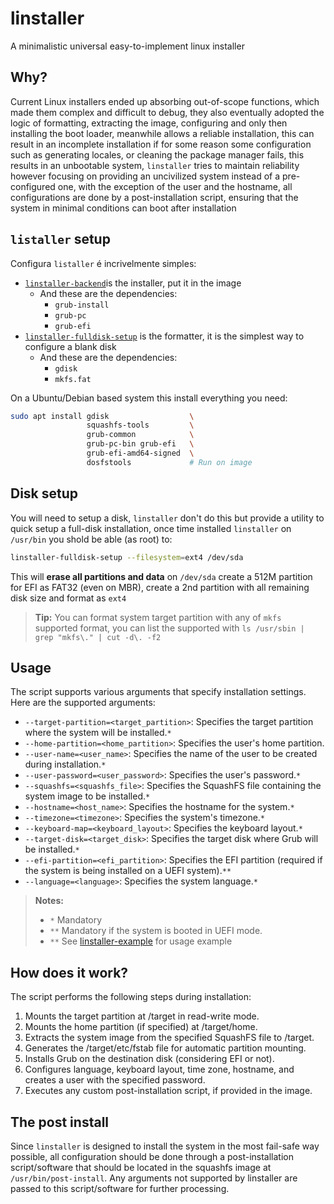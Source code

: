 # linstaller
A minimalistic universal easy-to-implement linux installer

## Why?

Current Linux installers ended up absorbing out-of-scope functions, which made them complex and difficult to debug, they also eventually adopted the logic of formatting, extracting the image, configuring and only then installing the boot loader, meanwhile allows a reliable installation, this can result in an incomplete installation if for some reason some configuration such as generating locales, or cleaning the package manager fails, this results in an unbootable system, `linstaller` tries to maintain reliability however focusing on providing an uncivilized system instead of a pre-configured one, with the exception of the user and the hostname, all configurations are done by a post-installation script, ensuring that the system in minimal conditions can boot after installation

## `listaller` setup

Configura `listaller` é incrivelmente simples:

- [`linstaller-backend`](https://raw.githubusercontent.com/natanael-b/linstaller/main/linstaller-backend)is the installer, put it in the image
  - And these are the dependencies:
    - `grub-install`
    - `grub-pc`
    - `grub-efi`
- [`linstaller-fulldisk-setup`](https://raw.githubusercontent.com/natanael-b/linstaller/main/linstaller-fulldisk-setup)  is the formatter, it is the simplest way to configure a blank disk
  - And these are the dependencies:
    - `gdisk`
    - `mkfs.fat`

On a Ubuntu/Debian based system this install everything you need:

```bash
sudo apt install gdisk                  \
                 squashfs-tools         \
                 grub-common            \
                 grub-pc-bin grub-efi   \
                 grub-efi-amd64-signed  \
                 dosfstools             # Run on image
```

## Disk setup

You will need to setup a disk, `linstaller` don't do this but provide a utility to quick setup a full-disk installation, once time installed `linstaller` on `/usr/bin` you shold be able (as root) to:

```bash 
linstaller-fulldisk-setup --filesystem=ext4 /dev/sda
```

This will **erase all partitions and data** on `/dev/sda` create a 512M partition for EFI as FAT32 (even on MBR), create a 2nd partition with all remaining disk size and format as `ext4`

> **Tip:** You can format system target partition with any of `mkfs` supported format, you can list the supported with `ls /usr/sbin | grep "mkfs\." | cut -d\. -f2`

## Usage

The script supports various arguments that specify installation settings. Here are the supported arguments:

* `--target-partition=<target_partition>`: Specifies the target partition where the system will be installed.`*`
* `--home-partition=<home_partition>`: Specifies the user's home partition.
* `--user-name=<user_name>`: Specifies the name of the user to be created during installation.`*`
* `--user-password=<user_password>`: Specifies the user's password.`*`
* `--squashfs=<squashfs_file>`: Specifies the SquashFS file containing the system image to be installed.`*`
* `--hostname=<host_name>`: Specifies the hostname for the system.`*`
* `--timezone=<timezone>`: Specifies the system's timezone.`*`
* `--keyboard-map=<keyboard_layout>`: Specifies the keyboard layout.`*`
* `--target-disk=<target_disk>`: Specifies the target disk where Grub will be installed.`*`
* `--efi-partition=<efi_partition>`: Specifies the EFI partition (required if the system is being installed on a UEFI system).`**`
* `--language=<language>`: Specifies the system language.`*`

> **Notes:**
> * `*` Mandatory
> * `**` Mandatory if the system is booted in UEFI mode.
> * `**` See [linstaller-example](linstaller-example) for usage example

## How does it work?
The script performs the following steps during installation:

1. Mounts the target partition at /target in read-write mode.
2. Mounts the home partition (if specified) at /target/home.
3. Extracts the system image from the specified SquashFS file to /target.
4. Generates the /target/etc/fstab file for automatic partition mounting.
5. Installs Grub on the destination disk (considering EFI or not).
6. Configures language, keyboard layout, time zone, hostname, and creates a user with the specified password.
7. Executes any custom post-installation script, if provided in the image.

## The post install

Since `linstaller` is designed to install the system in the most fail-safe way possible, all configuration should be done through a post-installation script/software that should be located in the squashfs image at `/usr/bin/post-install`. Any arguments not supported by linstaller are passed to this script/software for further processing.
